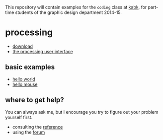 This repository will contain examples for the `coding` class at [kabk](http://www.kabk.nl), for part-time students of the graphic design department 2014-15.

# processing
- [download](https://processing.org/download/?processing)
- [the processing user interface](http://processing.org/tutorials/gettingstarted/)

## basic examples
- [hello world](001/code/s001_hello_world/s001_hello_world.pde)
- [hello mouse](001/code/s002_hello_mouse/s002_hello_mouse.pde)

## where to get help?
You can always ask me, but I encourage you try to figure out your problem yourself first.
- consulting the [reference](http://processing.org/reference/)
- using the [forum](http://forum.processing.org/)